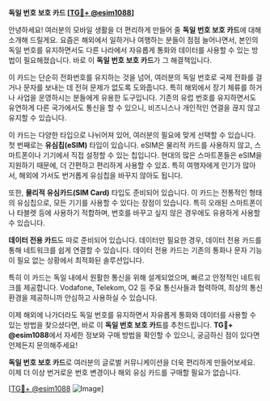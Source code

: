 **독일 번호 보호 카드 [[TG💪+ @esim1088](https://t.me/s/esim1088)]**

안녕하세요! 여러분의 모바일 생활을 더 편리하게 만들어 줄 **독일 번호 보호 카드**에 대해 소개해 드릴게요. 요즘은 해외에서 일하거나 여행하는 분들이 점점 늘어나면서, 본인의 독일 번호를 유지하면서도 다른 나라에서 자유롭게 통화와 데이터를 사용할 수 있는 방법이 필요해졌습니다. 바로 이 **독일 번호 보호 카드**가 그 해결책입니다.

이 카드는 단순히 전화번호를 유지하는 것을 넘어, 여러분의 독일 번호로 국제 전화를 걸거나 문자를 보내는 데 전혀 문제가 없도록 도와줍니다. 특히 해외에서 장기 체류를 하거나 사업을 운영하시는 분들에게 유용한 도구입니다. 기존의 유럽 번호를 유지하면서도 유연하게 다른 국가에서도 통신을 할 수 있으니, 비즈니스나 개인적인 연결을 끊지 않고 유지할 수 있습니다.

이 카드는 다양한 타입으로 나뉘어져 있어, 여러분의 필요에 맞게 선택할 수 있습니다. 첫 번째로는 **유심칩(eSIM)** 타입이 있습니다. eSIM은 물리적 카드를 사용하지 않고, 스마트폰이나 기기에서 직접 설정할 수 있는 칩입니다. 현대의 많은 스마트폰들은 eSIM을 지원하기 때문에, 더 간편하고 편리하게 사용할 수 있죠. 특히 여행자에게 인기가 많아서, 해외에 가서도 번거롭게 유심칩을 바꾸지 않아도 됩니다.

또한, **물리적 유심카드(SIM Card)** 타입도 준비되어 있습니다. 이 카드는 전통적인 형태의 유심칩으로, 모든 기기를 사용할 수 있다는 장점이 있습니다. 특히 오래된 스마트폰이나 타블렛 등에 사용하기 적합하며, 번호를 바꾸고 싶지 않은 경우에도 유용하게 사용할 수 있습니다.

**데이터 전용 카드**도 따로 준비되어 있습니다. 데이터만 필요한 경우, 데이터 전용 카드를 통해 네트워크를 쉽게 연결할 수 있습니다. 데이터 전용 카드는 기존의 통화나 문자 기능이 필요 없는 상황에서 최적화된 솔루션입니다.

특히 이 카드는 독일 내에서 원활한 통신을 위해 설계되었으며, 빠르고 안정적인 네트워크를 제공합니다. Vodafone, Telekom, O2 등 주요 통신사들과 협력하여, 최상의 통신 환경을 제공하니까 안심하고 사용하실 수 있습니다.

이제 해외에 나가더라도 독일 번호를 유지하면서 자유롭게 통화와 데이터를 사용할 수 있는 방법을 찾으셨다면, 바로 이 **독일 번호 보호 카드**를 추천드립니다. **TG💪+ @esim1088**에서 자세한 정보와 구매 방법을 확인할 수 있으니, 궁금하신 점이 있다면 언제든지 문의해주세요!

**독일 번호 보호 카드**로 여러분의 글로벌 커뮤니케이션을 더욱 편리하게 만들어보세요. 이제 더 이상 번거로운 번호 변경이나 해외 유심 카드를 구매할 필요가 없습니다. 

[[TG💪+ @esim1088](https://t.me/s/esim1088) ![Image](https://i.postimg.cc/Y0z9fWf4/image.png)]